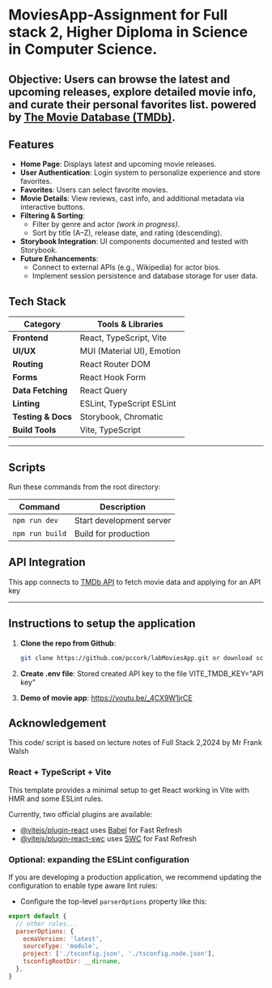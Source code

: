# MoviesApp-Assignment for Full stack 2, Higher Diploma in Science in Computer Science.  

## Objective: Users can browse the latest and upcoming releases, explore detailed movie info, and curate their personal favorites list.  powered by [The Movie Database (TMDb)](https://api.themoviedb.org).

## Features

- **Home Page**: Displays latest and upcoming movie releases.
- **User Authentication**: Login system to personalize experience and store favorites.
- **Favorites**: Users can select favorite movies.
- **Movie Details**: View reviews, cast info, and additional metadata via interactive buttons.
- **Filtering & Sorting**:
  - Filter by genre and actor *(work in progress)*.
  - Sort by title (A–Z), release date, and rating (descending).
- **Storybook Integration**: UI components documented and tested with Storybook.
- **Future Enhancements**:
  - Connect to external APIs (e.g., Wikipedia) for actor bios.
  - Implement session persistence and database storage for user data.

## Tech Stack

| Category       | Tools & Libraries |
|----------------|------------------|
| **Frontend**   | React, TypeScript, Vite |
| **UI/UX**      | MUI (Material UI), Emotion |
| **Routing**    | React Router DOM |
| **Forms**      | React Hook Form |
| **Data Fetching** | React Query |
| **Linting**    | ESLint, TypeScript ESLint |
| **Testing & Docs** | Storybook, Chromatic |
| **Build Tools** | Vite, TypeScript |

---
## Scripts

Run these commands from the root directory:

| Command | Description |
|--------|-------------|
| `npm run dev` | Start development server |
| `npm run build` | Build for production |

## API Integration

This app connects to [TMDb API](https://api.themoviedb.org) to fetch movie data and applying for an API key

---

## Instructions to setup the application 

1. **Clone the repo from Github**:
   ```bash
   git clone https://github.com/pccork/labMoviesApp.git or download script via Github UI https://github.com/pccork/labMoviesApp
   
2. **Create .env file**:
    Stored created API key to the file VITE_TMDB_KEY="API key"

3. **Demo of movie app**:
    https://youtu.be/_4CX9W1jrCE

## Acknowledgement
This code/ script is based on lecture notes of Full Stack 2,2024 by Mr Frank Walsh

   

### React + TypeScript + Vite

This template provides a minimal setup to get React working in Vite with HMR and some ESLint rules.

Currently, two official plugins are available:

- [@vitejs/plugin-react](https://github.com/vitejs/vite-plugin-react/blob/main/packages/plugin-react/README.md) uses [Babel](https://babeljs.io/) for Fast Refresh
- [@vitejs/plugin-react-swc](https://github.com/vitejs/vite-plugin-react-swc) uses [SWC](https://swc.rs/) for Fast Refresh


### Optional: expanding the ESLint configuration

If you are developing a production application, we recommend updating the configuration to enable type aware lint rules:

- Configure the top-level `parserOptions` property like this:

```js
export default {
  // other rules...
  parserOptions: {
    ecmaVersion: 'latest',
    sourceType: 'module',
    project: ['./tsconfig.json', './tsconfig.node.json'],
    tsconfigRootDir: __dirname,
  },
}
```
